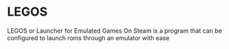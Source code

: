 # LEGOS
LEGOS or Launcher for Emulated Games On Steam is a program that can be configured to launch roms through an emulator with ease
